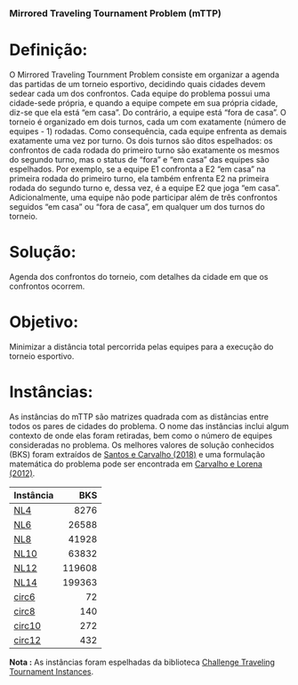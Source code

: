 ### Mirrored Traveling Tournament Problem (mTTP)

# Definição: 
O Mirrored Traveling Tournment Problem consiste em organizar a
agenda das partidas de um torneio esportivo, decidindo quais cidades devem sedear cada um dos confrontos. Cada equipe do problema possui uma cidade-sede própria, e quando a equipe compete em sua própria cidade, diz-se que ela está “em casa”. Do contrário, a equipe está “fora de casa”. O torneio é organizado em dois turnos, cada um com exatamente (número de equipes - 1) rodadas. Como consequência, cada equipe enfrenta as demais exatamente uma vez por turno. Os dois turnos são ditos espelhados: os confrontos de cada rodada do primeiro turno são exatamente os mesmos do segundo turno, mas o status de “fora” e “em casa” das equipes são espelhados. Por exemplo, se a equipe E1 confronta a E2 “em casa” na primeira rodada do primeiro turno, ela também enfrenta E2 na primeira rodada do segundo turno e, dessa vez, é a equipe E2 que joga “em casa”. Adicionalmente, uma equipe não pode participar além de três confrontos seguidos “em casa” ou “fora de casa”, em qualquer um dos turnos do torneio.

# Solução:
Agenda dos confrontos do torneio, com detalhes da cidade em que os confrontos ocorrem.

# Objetivo: 
Minimizar a distância total percorrida pelas equipes para a execução do torneio esportivo.

# Instâncias: 
As instâncias do mTTP são matrizes quadrada com as distâncias entre todos os pares de cidades do problema. O nome das instâncias inclui algum contexto de onde elas foram retiradas, bem como o número de equipes consideradas no problema. Os melhores valores de solução conhecidos (BKS) foram extraídos de [Santos e Carvalho (2018)](https://proceedings.science/sbpo/papers/algoritmo-genetico-aplicado-a-otimizacao-do-planejamento-de-torneios-esportivos) e uma formulação matemática do problema pode ser encontrada em [Carvalho e Lorena (2012)](https://www.sciencedirect.com/science/article/abs/pii/S0360835212001726).

| Instância | BKS    |
|-----------|-------:|
|[NL4](instancias/N4.txt)             | 8276   |
|[NL6](instancias/N6.txt)             | 26588  |
|[NL8](instancias/N8.txt)             | 41928  |
|[NL10](instancias/N10.txt)           | 63832  |
|[NL12](instancias/N12.txt)           | 119608 |
|[NL14](instancias/N14.txt)           | 199363 |
|[circ6](instancias/circ6.txt)        | 72     |
|[circ8](instancias/circ8.txt)        | 140    |
|[circ10](instancias/circ10.txt)      | 272    |
|[circ12](instancias/circ12.txt)      | 432    |

__Nota :__ As instâncias foram espelhadas da biblioteca [Challenge Traveling Tournament Instances](https://mat.gsia.cmu.edu/TOURN/).
